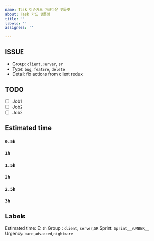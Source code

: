 ```yaml
---
name: Task 이슈카드 마크다운 템플릿
about: Task 카드 템플릿
title: ''
labels: ''
assignees: ''

---
```


## ISSUE
- Group: `client`, `server`, `sr`
- Type: `bug`, `feature`, `delete`
- Detail: fix actions from client redux

## TODO
- [ ] Job1
- [ ] Job2
- [ ] Job3

## Estimated time
### `0.5h`
### `1h`
### `1.5h`
### `2h`
### `2.5h`
### `3h`

## Labels
Estimated time: E: `1h`
Group : `client`, `server`,`SR`
Sprint: `Sprint__NUMBER__`
Urgency: `bare`,`advanced`,`nightmare`
